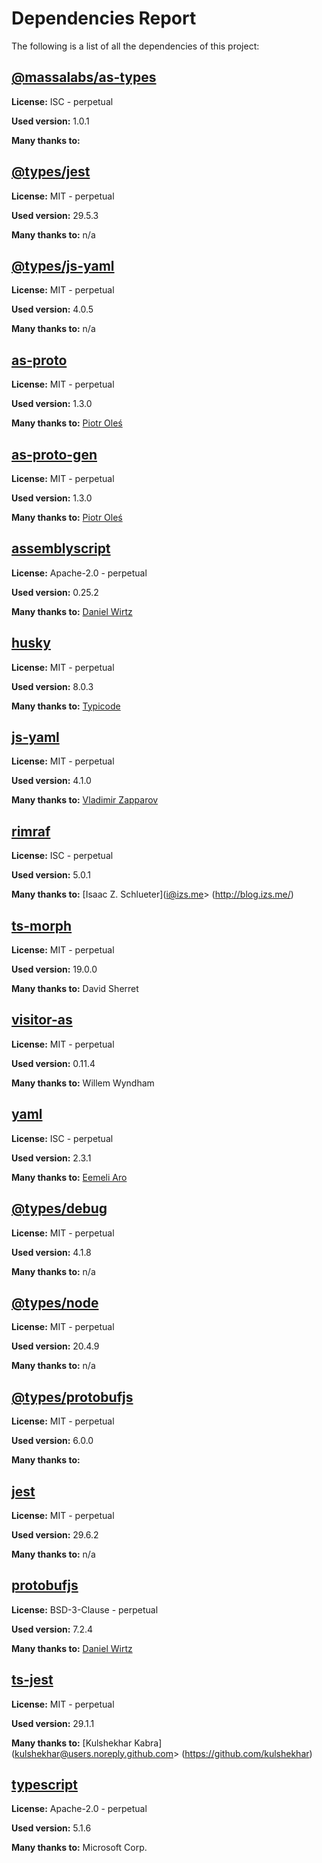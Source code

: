# Dependencies Report

The following is a list of all the dependencies of this project:
## [@massalabs/as-types](https://registry.npmjs.org/@massalabs/as-types/-/as-types-1.0.1.tgz)

**License:** ISC - perpetual

**Used version:** 1.0.1

**Many thanks to:** 

## [@types/jest](https://github.com/DefinitelyTyped/DefinitelyTyped.git)

**License:** MIT - perpetual

**Used version:** 29.5.3

**Many thanks to:** n/a

## [@types/js-yaml](https://github.com/DefinitelyTyped/DefinitelyTyped.git)

**License:** MIT - perpetual

**Used version:** 4.0.5

**Many thanks to:** n/a

## [as-proto](git+https://github.com/piotr-oles/as-proto.git)

**License:** MIT - perpetual

**Used version:** 1.3.0

**Many thanks to:** [Piotr Oleś](piotrek.oles@gmail.com)

## [as-proto-gen](git+https://github.com/piotr-oles/as-proto.git)

**License:** MIT - perpetual

**Used version:** 1.3.0

**Many thanks to:** [Piotr Oleś](piotrek.oles@gmail.com)

## [assemblyscript](git+https://github.com/AssemblyScript/assemblyscript.git)

**License:** Apache-2.0 - perpetual

**Used version:** 0.25.2

**Many thanks to:** [Daniel Wirtz](dcode+assemblyscript@dcode.io)

## [husky](git+https://github.com/typicode/husky.git)

**License:** MIT - perpetual

**Used version:** 8.0.3

**Many thanks to:** [Typicode](typicode@gmail.com)

## [js-yaml](git+https://github.com/nodeca/js-yaml.git)

**License:** MIT - perpetual

**Used version:** 4.1.0

**Many thanks to:** [Vladimir Zapparov](dervus.grim@gmail.com)

## [rimraf](git://github.com/isaacs/rimraf.git)

**License:** ISC - perpetual

**Used version:** 5.0.1

**Many thanks to:** [Isaac Z. Schlueter](i@izs.me> (http://blog.izs.me/)

## [ts-morph](git+https://github.com/dsherret/ts-morph.git)

**License:** MIT - perpetual

**Used version:** 19.0.0

**Many thanks to:** David Sherret

## [visitor-as](git+https://github.com/as-pect/visitor-as.git)

**License:** MIT - perpetual

**Used version:** 0.11.4

**Many thanks to:** Willem Wyndham

## [yaml](git+https://github.com/eemeli/yaml.git)

**License:** ISC - perpetual

**Used version:** 2.3.1

**Many thanks to:** [Eemeli Aro](eemeli@gmail.com)

## [@types/debug](https://github.com/DefinitelyTyped/DefinitelyTyped.git)

**License:** MIT - perpetual

**Used version:** 4.1.8

**Many thanks to:** n/a

## [@types/node](https://github.com/DefinitelyTyped/DefinitelyTyped.git)

**License:** MIT - perpetual

**Used version:** 20.4.9

**Many thanks to:** n/a

## [@types/protobufjs](https://github.com/dcodeIO/ProtoBuf.js)

**License:** MIT - perpetual

**Used version:** 6.0.0

**Many thanks to:** 

## [jest](git+https://github.com/jestjs/jest.git)

**License:** MIT - perpetual

**Used version:** 29.6.2

**Many thanks to:** n/a

## [protobufjs](git+https://github.com/protobufjs/protobuf.js.git)

**License:** BSD-3-Clause - perpetual

**Used version:** 7.2.4

**Many thanks to:** [Daniel Wirtz](dcode+protobufjs@dcode.io)

## [ts-jest](git+https://github.com/kulshekhar/ts-jest.git)

**License:** MIT - perpetual

**Used version:** 29.1.1

**Many thanks to:** [Kulshekhar Kabra](kulshekhar@users.noreply.github.com> (https://github.com/kulshekhar)

## [typescript](git+https://github.com/Microsoft/TypeScript.git)

**License:** Apache-2.0 - perpetual

**Used version:** 5.1.6

**Many thanks to:** Microsoft Corp.

